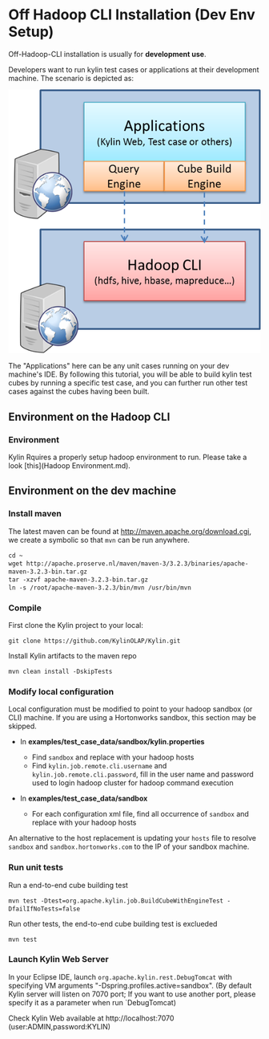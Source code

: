 Off Hadoop CLI Installation (Dev Env Setup)
===
Off-Hadoop-CLI installation is usually for **development use**.

Developers want to run kylin test cases or applications at their development machine. The scenario is depicted as:

![Off-Hadoop-CLI-installation](off_cli_install_scene.png)

The "Applications" here can be any unit cases running on your dev machine's IDE. By following this tutorial, you will be able to build kylin test cubes by running a specific test case, and you can further run other test cases against the cubes having been built.


## Environment on the Hadoop CLI

### Environment

Kylin Rquires a properly setup hadoop environment to run. Please take a look [this](Hadoop Environment.md).

## Environment on the dev machine

### Install maven

The latest maven can be found at <http://maven.apache.org/download.cgi>, we create a symbolic so that `mvn` can be run anywhere.

	cd ~
	wget http://apache.proserve.nl/maven/maven-3/3.2.3/binaries/apache-maven-3.2.3-bin.tar.gz
	tar -xzvf apache-maven-3.2.3-bin.tar.gz 
	ln -s /root/apache-maven-3.2.3/bin/mvn /usr/bin/mvn

### Compile

First clone the Kylin project to your local:

	git clone https://github.com/KylinOLAP/Kylin.git
	
Install Kylin artifacts to the maven repo

	mvn clean install -DskipTests

### Modify local configuration

Local configuration must be modified to point to your hadoop sandbox (or CLI) machine. If you are using a Hortonworks sandbox, this section may be skipped.

* In **examples/test_case_data/sandbox/kylin.properties**
   * Find `sandbox` and replace with your hadoop hosts
   * Find `kylin.job.remote.cli.username` and `kylin.job.remote.cli.password`, fill in the user name and password used to login hadoop cluster for hadoop command execution

* In **examples/test_case_data/sandbox**
   * For each configuration xml file, find all occurrence of `sandbox` and replace with your hadoop hosts

An alternative to the host replacement is updating your `hosts` file to resolve `sandbox` and `sandbox.hortonworks.com` to the IP of your sandbox machine.

### Run unit tests

Run a end-to-end cube building test
 
	mvn test -Dtest=org.apache.kylin.job.BuildCubeWithEngineTest -DfailIfNoTests=false
	
Run other tests, the end-to-end cube building test is exclueded

	mvn test

### Launch Kylin Web Server

In your Eclipse IDE, launch `org.apache.kylin.rest.DebugTomcat` with specifying VM arguments "-Dspring.profiles.active=sandbox". (By default Kylin server will listen on 7070 port; If you want to use another port, please specify it as a parameter when run `DebugTomcat)

Check Kylin Web available at http://localhost:7070 (user:ADMIN,password:KYLIN)

